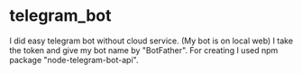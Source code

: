 # telegram_bot
I did easy telegram bot without cloud service. (My bot is on local web)
I take the token and give my bot name by "BotFather".
For creating I used npm package "node-telegram-bot-api".
